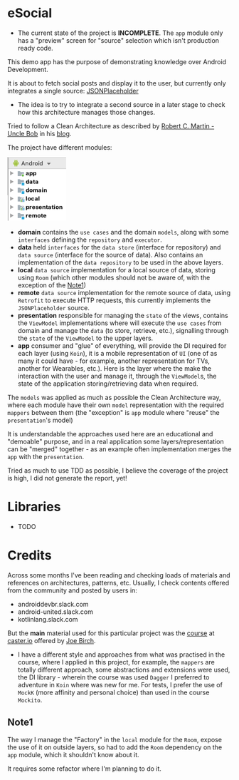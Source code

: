 # eSocial

* The current state of the project is __INCOMPLETE__. The `app` module only has a "preview" screen for "source" selection which isn't production ready code.

This demo app has the purpose of demonstrating knowledge over Android Development.

It is about to fetch social posts and display it to the user, but currently only integrates a single source: [JSONPlaceholder](http://jsonplaceholder.typicode.com/)

* The idea is to try to integrate a second source in a later stage to check how this architecture manages those changes.

Tried to follow a Clean Architecture as described by [Robert C. Martin - Uncle Bob](https://twitter.com/unclebobmartin) in his [blog](https://blog.cleancoder.com/uncle-bob/2012/08/13/the-clean-architecture.html).

The project have different modules:

![Project Modules](./images/project_modules.png)

* __domain__ contains the `use cases` and the domain `models`, along with some `interfaces` defining the `repository` and `executor`. 
* __data__ held `interfaces` for the `data store` (interface for repository) and `data source` (interface for the source of data). Also contains an implementation of the `data repository` to be used in the above layers.
* __local__ `data source` implementation for a local source of data, storing using `Room` (which other modules should not be aware of, with the exception of the [Note1](#note1))
* __remote__ `data source` implementation for the remote source of data, using `Retrofit` to execute HTTP requests, this currently implements the `JSONPlaceholder` source.
* __presentation__ responsible for managing the `state` of the views, contains the `ViewModel` implementations where will execute the `use cases` from domain and manage the `data` (to store, retrieve, etc.), signalling through the `state` of the `ViewModel` to the upper layers.
* __app__ consumer and "glue" of everything, will provide the DI required for each layer (using `Koin`), it is a mobile representation of `UI` (one of as many it could have - for example, another representation for TVs, another for Wearables, etc.). Here is the layer where the make the interaction with the user and manage it, through the `ViewModel`s, the state of the application storing/retrieving data when required.

The `models` was applied as much as possible the Clean Architecture way, where each module have their own `model` representation with the required `mappers` between them (the "exception" is `app` module where "reuse" the `presentation`'s model)

It is understandable the approaches used here are an educational and "demoable" purpose, and in a real application some layers/representation can be "merged" together - as an example often implementation merges the `app` with the `presentation`.

Tried as much to use TDD as possible, I believe the coverage of the project is high, I did not generate the report, yet!



# Libraries
* TODO 

# Credits

Across some months I've been reading and checking loads of materials and references on architectures, patterns, etc.
Usually, I check contents offered from the community and posted by users in:
* androiddevbr.slack.com
* android-united.slack.com
* kotlinlang.slack.com

But the __main__ material used for this particular project was the [course](https://caster.io/courses/android-clean-architecture) at [caster.io](https://caster.io/) offered by [Joe Birch](https://joebirch.co/).
* I have a different style and approaches from what was practised in the course, where I applied in this project, for example, the `mappers` are totally different approach, some abstractions and extensions were used, the DI library - wherein the course was used `Dagger` I preferred to adventure in `Koin` where was new for me. For tests, I prefer the use of `MockK` (more affinity and personal choice) than used in the course `Mockito`.

## <a name="note1"/>Note1
The way I manage the "Factory" in the `local` module for the `Room`, expose the use of it on outside layers, so had to add the `Room` dependency on the `app` module, which it shouldn't know about it.

It requires some refactor where I'm planning to do it. 
